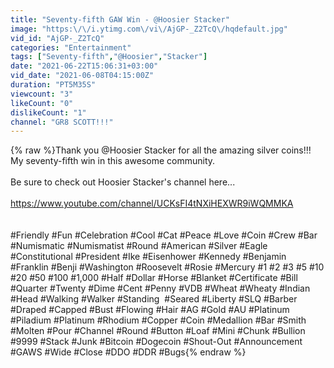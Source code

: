 ```yaml
---
title: "Seventy-fifth GAW Win - @Hoosier Stacker"
image: "https:\/\/i.ytimg.com\/vi\/AjGP-_Z2TcQ\/hqdefault.jpg"
vid_id: "AjGP-_Z2TcQ"
categories: "Entertainment"
tags: ["Seventy-fifth","@Hoosier","Stacker"]
date: "2021-06-22T15:06:31+03:00"
vid_date: "2021-06-08T04:15:00Z"
duration: "PT5M35S"
viewcount: "3"
likeCount: "0"
dislikeCount: "1"
channel: "GR8 SCOTT!!!"
---
```

{% raw %}Thank you @Hoosier Stacker for all the amazing silver coins!!!  My seventy-fifth win in this awesome community.<br /><br />Be sure to check out Hoosier Stacker's channel here...<br /><br /><a rel="nofollow" target="blank" href="https://www.youtube.com/channel/UCKsFI4tNXiHEXWR9iWQMMKA">https://www.youtube.com/channel/UCKsFI4tNXiHEXWR9iWQMMKA</a><br /><br /><br />#Friendly #Fun #Celebration #Cool #Cat #Peace #Love #Coin #Crew #Bar #Numismatic #Numismatist #Round #American #Silver #Eagle #Constitutional #President #Ike #Eisenhower #Kennedy #Benjamin #Franklin #Benji #Washington #Roosevelt #Rosie #Mercury #1 #2 #3 #5 #10 #20 #50 #100 #1,000 #Half #Dollar #Horse #Blanket #Certificate #Bill #Quarter #Twenty #Dime #Cent #Penny #VDB #Wheat #Wheaty #Indian #Head #Walking #Walker #Standing  #Seared #Liberty #SLQ #Barber #Draped #Capped #Bust #Flowing #Hair #AG #Gold #AU #Platinum #Piladium #Platinum #Rhodium #Copper #Coin #Medallion #Bar #Smith #Molten #Pour #Channel #Round #Button #Loaf #Mini #Chunk #Bullion #9999 #Stack #Junk #Bitcoin #Dogecoin #Shout-Out #Announcement #GAWS #Wide #Close #DDO #DDR #Bugs{% endraw %}
